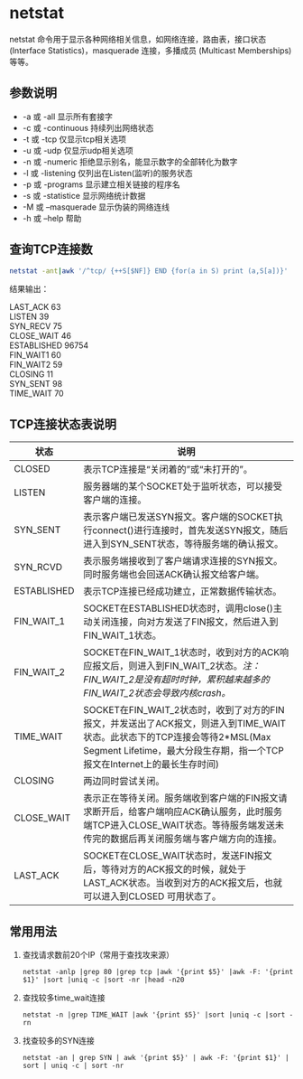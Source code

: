# netstat

netstat 命令用于显示各种网络相关信息，如网络连接，路由表，接口状态 (Interface Statistics)，masquerade 连接，多播成员 (Multicast Memberships) 等等。

## 参数说明

* -a 或 -all             显示所有套接字
* -c 或 -continuous      持续列出网络状态
* -t 或 -tcp             仅显示tcp相关选项
* -u 或 -udp             仅显示udp相关选项
* -n 或 -numeric         拒绝显示别名，能显示数字的全部转化为数字
* -l 或 -listening       仅列出在Listen(监听)的服务状态
* -p 或 -programs        显示建立相关链接的程序名
* -s 或 -statistice      显示网络统计数据
* -M 或 –masquerade      显示伪装的网络连线
* -h 或 –help            帮助

## 查询TCP连接数

```bash
netstat -ant|awk '/^tcp/ {++S[$NF]} END {for(a in S) print (a,S[a])}'
```

结果输出：

LAST_ACK 63  
LISTEN 39  
SYN_RECV 75  
CLOSE_WAIT 46  
ESTABLISHED 96754  
FIN_WAIT1 60  
FIN_WAIT2 59  
CLOSING 11  
SYN_SENT 98  
TIME_WAIT 70  

## TCP连接状态表说明

状态        | 说明
------------| ------------
CLOSED      | 表示TCP连接是“关闭着的”或“未打开的”。
LISTEN      | 服务器端的某个SOCKET处于监听状态，可以接受客户端的连接。
SYN_SENT    | 表示客户端已发送SYN报文。客户端的SOCKET执行connect()进行连接时，首先发送SYN报文，随后进入到SYN_SENT状态，等待服务端的确认报文。
SYN_RCVD    | 表示服务端接收到了客户端请求连接的SYN报文。同时服务端也会回送ACK确认报文给客户端。
ESTABLISHED | 表示TCP连接已经成功建立，正常数据传输状态。
FIN_WAIT_1  | SOCKET在ESTABLISHED状态时，调用close()主动关闭连接，向对方发送了FIN报文，然后进入到FIN_WAIT_1状态。
FIN_WAIT_2  | SOCKET在FIN_WAIT_1状态时，收到对方的ACK响应报文后，则进入到FIN_WAIT_2状态。*注：FIN_WAIT_2是没有超时时钟，累积越来越多的FIN_WAIT_2状态会导致内核crash。*
TIME_WAIT   | SOCKET在FIN_WAIT_2状态时，收到了对方的FIN报文，并发送出了ACK报文，则进入到TIME_WAIT状态。此状态下的TCP连接会等待2*MSL(Max Segment Lifetime，最大分段生存期，指一个TCP报文在Internet上的最长生存时间)
CLOSING     | 两边同时尝试关闭。
CLOSE_WAIT  | 表示正在等待关闭。服务端收到客户端的FIN报文请求断开后，给客户端响应ACK确认服务，此时服务端TCP进入CLOSE_WAIT状态。等待服务端发送未传完的数据后再关闭服务端与客户端方向的连接。
LAST_ACK    | SOCKET在CLOSE_WAIT状态时，发送FIN报文后，等待对方的ACK报文的时候，就处于LAST_ACK状态。当收到对方的ACK报文后，也就可以进入到CLOSED 可用状态了。

## 常用用法

1. 查找请求数前20个IP（常用于查找攻来源）

   ```linux
   netstat -anlp |grep 80 |grep tcp |awk '{print $5}' |awk -F: '{print $1}' |sort |uniq -c |sort -nr |head -n20
   ```

2. 查找较多time_wait连接

   ```linux
   netstat -n |grep TIME_WAIT |awk '{print $5}' |sort |uniq -c |sort -rn 
   ```
  
3. 找查较多的SYN连接

   ```linux
   netstat -an | grep SYN | awk '{print $5}' | awk -F: '{print $1}' | sort | uniq -c | sort -nr
   ```
